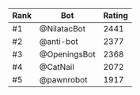 Rank|Bot|Rating
---|---|---
#1|@NilatacBot|2441
#2|@anti-bot|2377
#3|@OpeningsBot|2368
#4|@CatNail|2072
#5|@pawnrobot|1917
